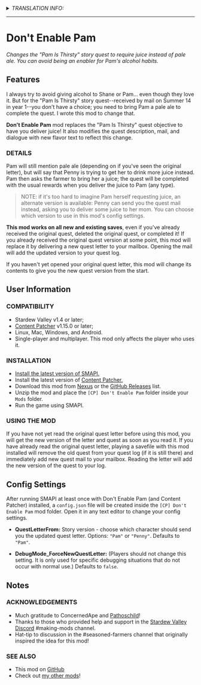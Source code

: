 <details>
  <summary><i>TRANSLATION INFO:</i></summary>
  
  - No translations for this mod are available yet.
</details>

---

# Don't Enable Pam
*Changes the "Pam Is Thirsty" story quest to require juice instead of pale ale. You can avoid being an enabler for Pam's alcohol habits.*

## Features
I always try to avoid giving alcohol to Shane or Pam... even though they love it. But for the "Pam Is Thirsty" story quest--received by mail on Summer 14 in year 1--you don't have a choice; you need to bring Pam a pale ale to complete the quest. I wrote this mod to change that.

**Don't Enable Pam** mod replaces the "Pam Is Thirsty" quest objective to have you deliver juice! It also modifies the quest description, mail, and dialogue with new flavor text to reflect this change.

### DETAILS

Pam will still mention pale ale (depending on if you've seen the original letter), but will say that Penny is trying to get her to drink more juice instead. Pam then asks the farmer to bring her a juice; the quest will be completed with the usual rewards when you deliver the juice to Pam (any type).

> NOTE: if it's too hard to imagine Pam herself requesting juice, an alternate version is available: Penny can send you the quest mail instead, asking you to deliver some juice to her mom. You can choose which version to use in this mod's config settings.

**This mod works on all new and existing saves**, even if you've already received the original quest, deleted the original quest, or completed it! If you already received the original quest version at some point, this mod will replace it by delivering a new quest letter to your mailbox. Opening the mail will add the updated version to your quest log.

If you haven't yet opened your original quest letter, this mod will change its contents to give you the new quest version from the start.


## User Information
### COMPATIBILITY
- Stardew Valley v1.4 or later;
- [Content Patcher](https://www.nexusmods.com/stardewvalley/mods/1915) v1.15.0 or later;
- Linux, Mac, Windows, and Android.
- Single-player and multiplayer. This mod only affects the player who uses it.

### INSTALLATION
- [Install the latest version of SMAPI.](https://smapi.io/)
- Install the latest version of [Content Patcher.](https://www.nexusmods.com/stardewvalley/mods/1915)
- Download this mod from [Nexus](https://www.nexusmods.com/stardewvalley/mods/6721) or the [GitHub Releases](https://github.com/Jonqora/StardewMods/releases) list.
- Unzip the mod and place the `[CP] Don't Enable Pam` folder inside your `Mods` folder.
- Run the game using SMAPI.

### USING THE MOD
If you have not yet read the original quest letter before using this mod, you will get the new version of the letter and quest as soon as you read it. If you have already read the original quest letter, playing a savefile with this mod installed will remove the old quest from your quest log (if it is still there) and immediately add new quest mail to your mailbox. Reading the letter will add the new version of the quest to your log.


## Config Settings
After running SMAPI at least once with Don't Enable Pam (and Content Patcher) installed, a `config.json` file will be created inside the `[CP] Don't Enable Pam` mod folder. Open it in any text editor to change your config settings.


- **QuestLetterFrom:** Story version - choose which character should send you the updated quest letter. Options: `"Pam"` or `"Penny"`. Defaults to `"Pam"`.


- **DebugMode_ForceNewQuestLetter:** (Players should not change this setting. It is only used for specific debugging situations that do not occur with normal use.) Defaults to `false`.


## Notes
### ACKNOWLEDGEMENTS
* Much gratitude to ConcernedApe and [Pathoschild](https://www.nexusmods.com/stardewvalley/users/1552317?tab=user+files)!
* Thanks to those who provided help and support in the [Stardew Valley Discord](https://discordapp.com/invite/StardewValley) #making-mods channel.
* Hat-tip to discussion in the #seasoned-farmers channel that originally inspired the idea for this mod!

### SEE ALSO
* This mod on [GitHub](https://github.com/Jonqora/StardewMods/tree/master/DontEnablePam)
* Check out [my other mods](https://www.nexusmods.com/users/88107803?tab=user+files)!
